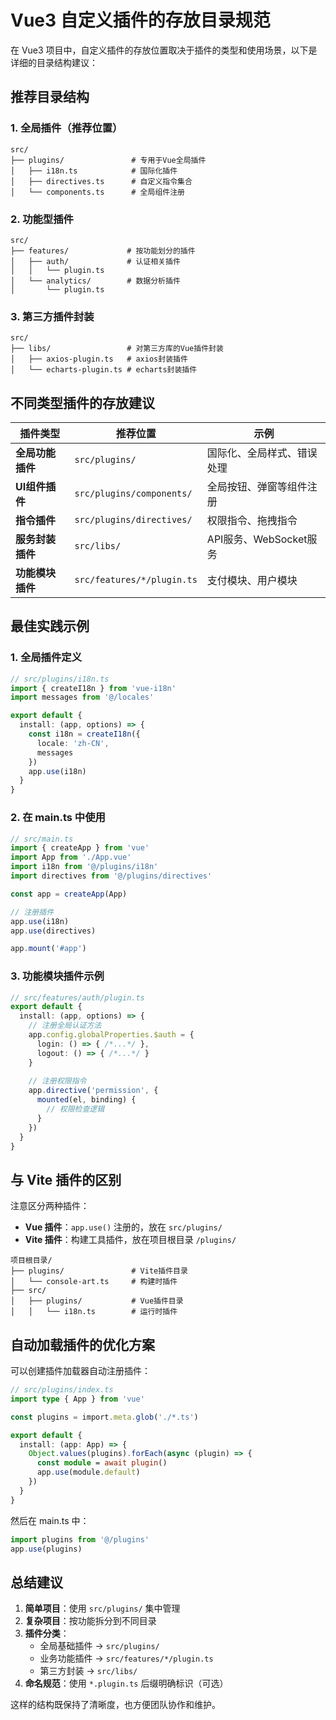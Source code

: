 # Vue3 自定义插件的存放目录规范

在 Vue3 项目中，自定义插件的存放位置取决于插件的类型和使用场景，以下是详细的目录结构建议：

## 推荐目录结构

### 1. **全局插件（推荐位置）**
```
src/
├── plugins/               # 专用于Vue全局插件
│   ├── i18n.ts            # 国际化插件
│   ├── directives.ts      # 自定义指令集合
│   └── components.ts      # 全局组件注册
```

### 2. **功能型插件**
```
src/
├── features/             # 按功能划分的插件
│   ├── auth/             # 认证相关插件
│   │   └── plugin.ts    
│   └── analytics/        # 数据分析插件
│       └── plugin.ts
```

### 3. **第三方插件封装**
```
src/
├── libs/                 # 对第三方库的Vue插件封装
│   ├── axios-plugin.ts   # axios封装插件
│   └── echarts-plugin.ts # echarts封装插件
```

## 不同类型插件的存放建议

| 插件类型 | 推荐位置 | 示例 |
|---------|----------|------|
| **全局功能插件** | `src/plugins/` | 国际化、全局样式、错误处理 |
| **UI组件插件** | `src/plugins/components/` | 全局按钮、弹窗等组件注册 |
| **指令插件** | `src/plugins/directives/` | 权限指令、拖拽指令 |
| **服务封装插件** | `src/libs/` | API服务、WebSocket服务 |
| **功能模块插件** | `src/features/*/plugin.ts` | 支付模块、用户模块 |

## 最佳实践示例

### 1. 全局插件定义

```typescript
// src/plugins/i18n.ts
import { createI18n } from 'vue-i18n'
import messages from '@/locales'

export default {
  install: (app, options) => {
    const i18n = createI18n({
      locale: 'zh-CN',
      messages
    })
    app.use(i18n)
  }
}
```

### 2. 在 main.ts 中使用

```typescript
// src/main.ts
import { createApp } from 'vue'
import App from './App.vue'
import i18n from '@/plugins/i18n'
import directives from '@/plugins/directives'

const app = createApp(App)

// 注册插件
app.use(i18n)
app.use(directives)

app.mount('#app')
```

### 3. 功能模块插件示例

```typescript
// src/features/auth/plugin.ts
export default {
  install: (app, options) => {
    // 注册全局认证方法
    app.config.globalProperties.$auth = {
      login: () => { /*...*/ },
      logout: () => { /*...*/ }
    }
    
    // 注册权限指令
    app.directive('permission', {
      mounted(el, binding) {
        // 权限检查逻辑
      }
    })
  }
}
```

## 与 Vite 插件的区别

注意区分两种插件：
- **Vue 插件**：`app.use()` 注册的，放在 `src/plugins/`
- **Vite 插件**：构建工具插件，放在项目根目录 `/plugins/`

```
项目根目录/
├── plugins/               # Vite插件目录
│   └── console-art.ts     # 构建时插件
├── src/
│   ├── plugins/           # Vue插件目录
│   │   └── i18n.ts        # 运行时插件
```

## 自动加载插件的优化方案

可以创建插件加载器自动注册插件：

```typescript
// src/plugins/index.ts
import type { App } from 'vue'

const plugins = import.meta.glob('./*.ts')

export default {
  install: (app: App) => {
    Object.values(plugins).forEach(async (plugin) => {
      const module = await plugin()
      app.use(module.default)
    })
  }
}
```

然后在 main.ts 中：
```typescript
import plugins from '@/plugins'
app.use(plugins)
```

## 总结建议

1. **简单项目**：使用 `src/plugins/` 集中管理
2. **复杂项目**：按功能拆分到不同目录
3. **插件分类**：
    - 全局基础插件 → `src/plugins/`
    - 业务功能插件 → `src/features/*/plugin.ts`
    - 第三方封装 → `src/libs/`
4. **命名规范**：使用 `*.plugin.ts` 后缀明确标识（可选）

这样的结构既保持了清晰度，也方便团队协作和维护。